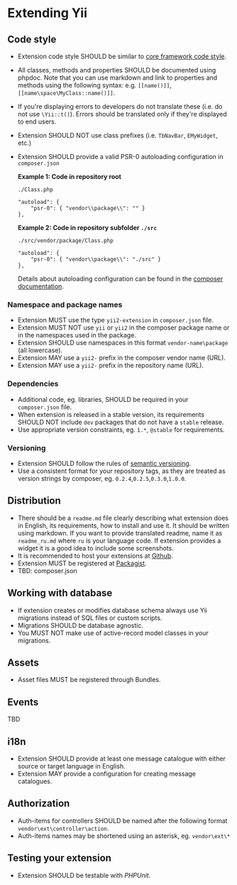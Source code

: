 Extending Yii
=============

Code style
----------

- Extension code style SHOULD be similar to [core framework code style](https://github.com/yiisoft/yii2/wiki/Core-framework-code-style).
- All classes, methods and properties SHOULD be documented using phpdoc. Note that you can use markdown and link to properties and methods
using the following syntax: e.g. `[[name()]]`, `[[name\space\MyClass::name()]]`.
- If you're displaying errors to developers do not translate these (i.e. do not use `\Yii::t()`). Errors should be
  translated only if they're displayed to end users.
- Extension SHOULD NOT use class prefixes (i.e. `TbNavBar`, `EMyWidget`, etc.)
- Extension SHOULD provide a valid PSR-0 autoloading configuration in `composer.json`

    **Example 1: Code in repository root**

    ```
    ./Class.php
    ```
    
    ```
    "autoload": {
        "psr-0": { "vendor\\package\\": "" }
    },
    ```

    **Example 2: Code in repository subfolder `./src`**

    ```
    ./src/vendor/package/Class.php
    ```
    
    ```
    "autoload": {
        "psr-0": { "vendor\\package\\": "./src" }
    },
    ```
    
    Details about autoloading configuration can be found in the [composer documentation](http://getcomposer.org/doc/04-schema.md#autoload).



### Namespace and package names

- Extension MUST use the type `yii2-extension` in `composer.json` file.
- Extension MUST NOT use `yii` or `yii2` in the composer package name or in the namespaces used in the package.
- Extension SHOULD use namespaces in this format `vendor-name\package` (all lowercase).
- Extension MAY use a `yii2-` prefix in the composer vendor name (URL).
- Extension MAY use a `yii2-` prefix in the repository name (URL).

### Dependencies

- Additional code, eg. libraries, SHOULD be required in your `composer.json` file.
- When extension is released in a stable version, its requirements SHOULD NOT include `dev` packages that do not have a `stable` release.
- Use appropriate version constraints, eg. `1.*`, `@stable` for requirements.

### Versioning

- Extension SHOULD follow the rules of [semantic versioning](http://semver.org).
- Use a consistent format for your repository tags, as they are treated as version strings by composer, eg. `0.2.4`,`0.2.5`,`0.3.0`,`1.0.0`.

Distribution
------------

- There should be a `readme.md` file clearly describing what extension does in English, its requirements, how to install
  and use it. It should be written using markdown. If you want to provide translated readme, name it as `readme_ru.md`
  where `ru` is your language code. If extension provides a widget it is a good idea to include some screenshots.
- It is recommended to host your extensions at [Github](github.com).
- Extension MUST be registered at [Packagist](https://packagist.org).
- TBD: composer.json

Working with database
---------------------

- If extension creates or modifies database schema always use Yii migrations instead of SQL files or custom scripts.
- Migrations SHOULD be database agnostic.
- You MUST NOT make use of active-record model classes in your migrations.

Assets
------

- Asset files MUST be registered through Bundles.

Events
------

TBD

i18n
----

- Extension SHOULD provide at least one message catalogue with either source or target language in English.
- Extension MAY provide a configuration for creating message catalogues.

Authorization
-------------

- Auth-items for controllers SHOULD be named after the following format `vendor\ext\controller\action`.
- Auth-items names may be shortened using an asterisk, eg. `vendor\ext\*`

Testing your extension
----------------------

- Extension SHOULD be testable with *PHPUnit*.